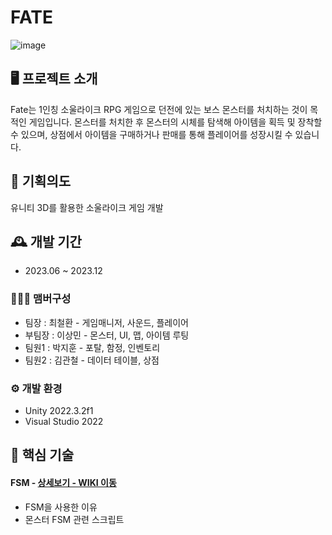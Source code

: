 # FATE
![image](https://github.com/user-attachments/assets/1f29b387-c7f1-46af-8f22-7d1d85fc7ce7)




## 🖥️ 프로젝트 소개
Fate는 1인칭 소울라이크 RPG 게임으로 던전에 있는 보스 몬스터를 처치하는 것이 목적인 게임입니다.
몬스터를 처치한 후 몬스터의 시체를 탐색해 아이템을 획득 및 장착할 수 있으며, 상점에서 아이템을 구매하거나
판매를 통해 플레이어를 성장시킬 수 있습니다.
<br>

## 📜 기획의도
유니티 3D를 활용한 소울라이크 게임 개발

## 🕰️ 개발 기간
* 2023.06 ~ 2023.12

### 🧑‍🤝‍🧑 맴버구성
 - 팀장  : 최철환 - 게임매니저, 사운드, 플레이어
 - 부팀장 : 이상민 - 몬스터, UI, 맵, 아이템 루팅
 - 팀원1 : 박지훈 - 포탈, 함정, 인벤토리
 - 팀원2 : 김관철 - 데이터 테이블, 상점

### ⚙️ 개발 환경
- Unity 2022.3.2f1
- Visual Studio 2022

## 📌 핵심 기술
#### FSM - <a href="https://github.com/oeto2/Project_D/wiki/FSM" >상세보기 - WIKI 이동</a>
- FSM을 사용한 이유
- 몬스터 FSM 관련 스크립트
